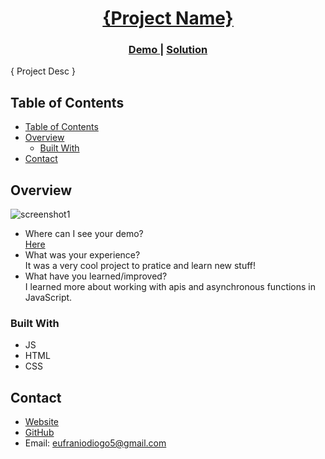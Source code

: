 <!-- Please update value in the {}  -->

<h1 align="center"><a href="https://eufraniodiogo.github.io/">{Project Name}</a></h1>
<div align="center">
  <h3>
    <a href="https://eufraniodiogo.github.io/">
      Demo
    </a>
    <span> | </span>
    <a href="https://github.com/EufranioDiogo/">
      Solution
    </a>
  </h3>
</div>

<p>{ Project Desc }</p>

## Table of Contents

- [Table of Contents](#table-of-contents)
- [Overview](#overview)
  - [Built With](#built-with)
- [Contact](#contact)

## Overview

![screenshot1](imgs)

- Where can I see your demo?<br>
  [Here](https://eufraniodiogo.github.io/)
- What was your experience?<br>
  It was a very cool project to pratice and learn new stuff!
- What have you learned/improved?<br>
  I learned more about working with apis and asynchronous functions in JavaScript.


### Built With

<!-- This section should list any major frameworks that you built your project using. Here are a few examples.-->

- JS
- HTML
- CSS

## Contact

- [Website](https://eufraniodiogo.github.io)
- [GitHub](https://github.com/EufranioDiogo)
- Email: eufraniodiogo5@gmail.com
